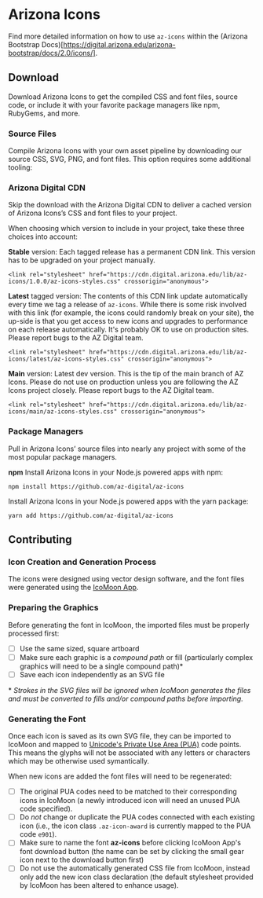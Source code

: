# Arizona Icons
Find more detailed information on how to use `az-icons` within the (Arizona
Bootstrap Docs)[https://digital.arizona.edu/arizona-bootstrap/docs/2.0/icons/].
## Download
Download Arizona Icons to get the compiled CSS and font files, source code, or
include it with your favorite package managers like npm, RubyGems, and more.

### Source Files
Compile Arizona Icons with your own asset pipeline by downloading our source
CSS, SVG, PNG, and font files. This option requires some additional tooling:

### Arizona Digital CDN
Skip the download with the Arizona Digital CDN to deliver a cached version of
Arizona Icons’s CSS and font files to your project.

When choosing which version to include in your project, take these three choices
into account:

**Stable** version: Each tagged release has a permanent CDN link. This version
has to be upgraded on your project manually.
```
<link rel="stylesheet" href="https://cdn.digital.arizona.edu/lib/az-icons/1.0.0/az-icons-styles.css" crossorigin="anonymous">
```

**Latest** tagged version: The contents of this CDN link update automatically
every time we tag a release of `az-icons`. While there is some risk involved
with this link (for example, the icons could randomly break on your site), the
up-side is that you get access to new icons and upgrades to performance on each
release automatically. It's probably OK to use on production sites. Please
report bugs to the AZ Digital team.
```
<link rel="stylesheet" href="https://cdn.digital.arizona.edu/lib/az-icons/latest/az-icons-styles.css" crossorigin="anonymous">
```

**Main** version: Latest dev version. This is the tip of the main branch of
AZ Icons. Please do not use on production unless you are following the AZ
Icons project closely. Please report bugs to the AZ Digital team.
```
<link rel="stylesheet" href="https://cdn.digital.arizona.edu/lib/az-icons/main/az-icons-styles.css" crossorigin="anonymous">
```

### Package Managers
Pull in Arizona Icons’ source files into nearly any project with some of
the most popular package managers.

**npm**
Install Arizona Icons in your Node.js powered apps with npm:
```
npm install https://github.com/az-digital/az-icons
```

Install Arizona Icons in your Node.js powered apps with the yarn package:
```
yarn add https://github.com/az-digital/az-icons
```

## Contributing
### Icon Creation and Generation Process
The icons were designed using vector design software, and the font files were
generated using the [IcoMoon App](https://icomoon.io/app).

### Preparing the Graphics
Before generating the font in IcoMoon, the imported files must be properly
processed first:
- [ ] Use the same sized, square artboard
- [ ] Make sure each graphic is a *compound path* or fill (particularly complex
  graphics will need to be a single compound path)\*
- [ ] Save each icon independently as an SVG file

\* *Strokes in the SVG files will be ignored when IcoMoon generates the files
and must be converted to fills and/or compound paths before importing.*

### Generating the Font
Once each icon is saved as its own SVG file, they can be imported to IcoMoon and
mapped to [Unicode's Private Use Area
(PUA)](https://en.wikipedia.org/wiki/Private_Use_Areas) code points. This means
the glyphs will not be associated with any letters or characters which may be
otherwise used symantically.

When new icons are added the font files will need to be regenerated:

- [ ] The original PUA codes need to be matched to their corresponding icons in
  IcoMoon (a newly introduced icon will need an unused PUA code specified).
- [ ] Do _not_ change or duplicate the PUA codes connected with each existing
  icon (i.e., the icon class `.az-icon-award` is currently mapped to the PUA
  code `e901`).
- [ ] Make sure to name the font **az-icons** before clicking IcoMoon App's font
  download button (the name can be set by clicking the small gear icon next to
  the download button first)
- [ ] Do not use the automatically generated CSS file from IcoMoon, instead only
  add the new icon class declaration (the default stylesheet provided by IcoMoon
  has been altered to enhance usage).

